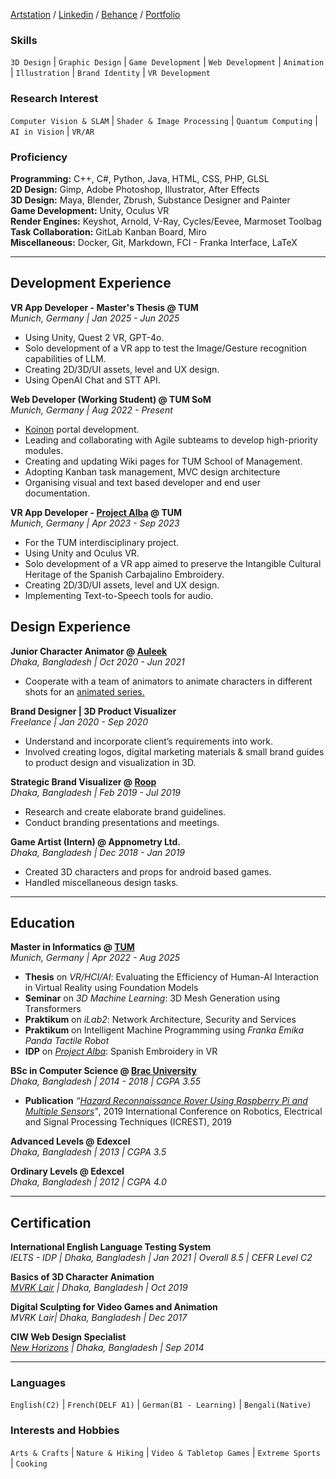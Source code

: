 [Artstation](https://www.artstation.com/razausmani) / [Linkedin](https://www.linkedin.com/in/mdrazausmani/) / [Behance](https://www.behance.net/razausmani) / [Portfolio](assets/Portfolio-2025.pdf)

### Skills
`3D Design` |  `Graphic Design` |  `Game Development` |  `Web Development` |  `Animation` |  `Illustration` |  `Brand Identity` | `VR Development`

### Research Interest
`Computer Vision & SLAM` |  `Shader & Image Processing` |  `Quantum Computing` |  `AI in Vision` |  `VR/AR` 

### Proficiency

**Programming:** C++, C#, Python, Java, HTML, CSS, PHP, GLSL\
**2D Design:** Gimp, Adobe Photoshop, Illustrator, After Effects\
**3D Design:** Maya, Blender, Zbrush, Substance Designer and Painter\
**Game Development:** Unity, Oculus VR\
**Render Engines:** Keyshot, Arnold, V-Ray, Cycles/Eevee, Marmoset Toolbag\
**Task Collaboration:** GitLab Kanban Board, Miro\
**Miscellaneous:** Docker, Git, Markdown, FCI - Franka Interface, LaTeX

--- 
## Development Experience 
**VR App Developer - Master's Thesis @ TUM**\
*Munich, Germany | Jan 2025 - Jun 2025*
- Using Unity, Quest 2 VR, GPT-4o.
- Solo development of a VR app to test the Image/Gesture recognition capabilities of LLM.
- Creating 2D/3D/UI assets, level and UX design.
- Using OpenAI Chat and STT API.
  
**Web Developer (Working Student) @ TUM SoM**\
*Munich, Germany | Aug 2022 - Present*
- [Koinon](https://koinon.tum.de/) portal development.
- Leading and collaborating with Agile subteams to develop high-priority modules.
- Creating and updating Wiki pages for TUM School of Management.
- Adopting Kanban task management, MVC design architecture
- Organising visual and text based developer and end user documentation.

**VR App Developer - [Project Alba](https://github.com/MDRazaUsmani/ProjectAlbav1) @ TUM**\
*Munich, Germany | Apr 2023 - Sep 2023*
- For the TUM interdisciplinary project.
- Using Unity and Oculus VR.
- Solo development of a VR app aimed to preserve the Intangible Cultural Heritage of the Spanish Carbajalino Embroidery.
- Creating 2D/3D/UI assets, level and UX design.
- Implementing Text-to-Speech tools for audio.
  
## Design Experience
**Junior Character Animator @ [Auleek](https://auleek.com/)**\
*Dhaka, Bangladesh | Oct 2020 - Jun 2021*
- Cooperate with a team of animators to animate characters in different 
shots for an [animated series.](https://www.imdb.com/title/tt14402938/episodes/?ref_=tt_eps_sm)

**Brand Designer | 3D Product Visualizer**\
*Freelance | Jan 2020 - Sep 2020*
- Understand and incorporate client’s requirements into work.
- Involved creating logos, digital marketing materials & small brand guides to product design and visualization in 3D.

**Strategic Brand Visualizer @ [Roop](https://roopbd.com/)**\
*Dhaka, Bangladesh | Feb 2019 - Jul 2019*
- Research and create elaborate brand guidelines.
- Conduct branding presentations and meetings.

**Game Artist (Intern) @ Appnometry Ltd.**\
*Dhaka, Bangladesh | Dec 2018 - Jan 2019*
- Created 3D characters and props for android based games.
- Handled miscellaneous design tasks.

--- 
## Education
**Master in Informatics @ [TUM](https://www.tum.de/en/)**\
*Munich, Germany | Apr 2022 - Aug 2025*
- **Thesis** on _VR/HCI/AI_: Evaluating the Efficiency of Human-AI Interaction in Virtual Reality using Foundation Models
- **Seminar** on _3D Machine Learning_: 3D Mesh Generation using Transformers
- **Praktikum** on _iLab2_: Network Architecture, Security and Services
- **Praktikum** on Intelligent Machine Programming using *Franka Emika Panda Tactile Robot*
- **IDP** on [_Project Alba_](https://artisanxr.edu.sot.tum.de/ICH.html): Spanish Embroidery in VR 

**BSc in Computer Science @ [Brac University](https://www.bracu.ac.bd/academics/departments/computer-science-and-engineering/bachelor-science-computer-science)**\
_Dhaka, Bangladesh | 2014 - 2018 | CGPA 3.55_
- **Publication** _“[Hazard Reconnaissance Rover Using Raspberry Pi and Multiple Sensors](https://ieeexplore.ieee.org/document/8644260)"_, 2019 International Conference on Robotics, Electrical and Signal Processing Techniques (ICREST), 2019

**Advanced Levels @ Edexcel**\
_Dhaka, Bangladesh | 2013 | CGPA 3.5_

**Ordinary Levels @ Edexcel**\
_Dhaka, Bangladesh | 2012 | CGPA 4.0_

--- 
## Certification
**International English Language Testing System**\
_IELTS - IDP | Dhaka, Bangladesh | Jan 2021 | Overall 8.5 | CEFR Level C2_

**Basics of 3D Character Animation**\
_[MVRK Lair](http://www.mvrk.tv/) | Dhaka, Bangladesh | Oct 2019_

**Digital Sculpting for Video Games and Animation**\
_MVRK Lair| Dhaka, Bangladesh | Dec 2017_

**CIW Web Design Specialist**\
_[New Horizons](https://dhaka.newhorizons.com/) | Dhaka, Bangladesh | Sep 2014_

---

### Languages
`English(C2)` |  `French(DELF A1)` |  `German(B1 - Learning)` |  `Bengali(Native)` 

### Interests and Hobbies
`Arts & Crafts` |  `Nature & Hiking` |  `Video & Tabletop Games` |  `Extreme Sports` |  `Cooking` 
